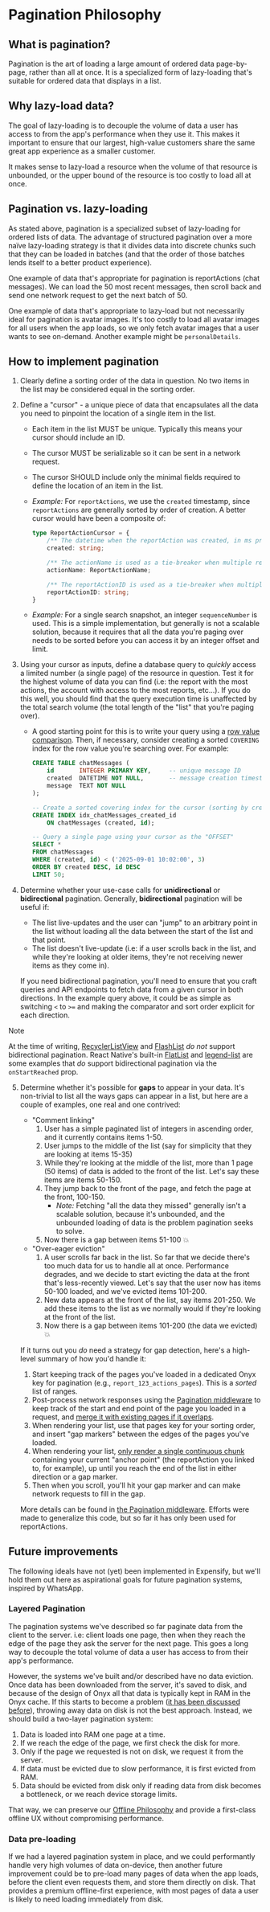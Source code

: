 # Pagination Philosophy
## What is pagination?
Pagination is the art of loading a large amount of ordered data page-by-page, rather than all at once. It is a specialized form of lazy-loading that's suitable for ordered data that displays in a list.

## Why lazy-load data?
The goal of lazy-loading is to decouple the volume of data a user has access to from the app's performance when they use it. This makes it important to ensure that our largest, high-value customers share the same great app experience as a smaller customer.

It makes sense to lazy-load a resource when the volume of that resource is unbounded, or the upper bound of the resource is too costly to load all at once.

## Pagination vs. lazy-loading
As stated above, pagination is a specialized subset of lazy-loading for ordered lists of data. The advantage of structured pagination over a more naïve lazy-loading strategy is that it divides data into discrete chunks such that they can be loaded in batches (and that the order of those batches lends itself to a better product experience).

One example of data that's appropriate for pagination is reportActions (chat messages). We can load the 50 most recent messages, then scroll back and send one network request to get the next batch of 50.

One example of data that's appropriate to lazy-load but not necessarily ideal for pagination is avatar images. It's too costly to load all avatar images for all users when the app loads, so we only fetch avatar images that a user wants to see on-demand. Another example might be `personalDetails`.

## How to implement pagination
1. Clearly define a sorting order of the data in question. No two items in the list may be considered equal in the sorting order.
2. Define a "cursor" - a unique piece of data that encapsulates all the data you need to pinpoint the location of a single item in the list.
    - Each item in the list MUST be unique. Typically this means your cursor should include an ID.
    - The cursor MUST be serializable so it can be sent in a network request.
    - The cursor SHOULD include only the minimal fields required to define the location of an item in the list.
    - _Example:_ For `reportActions`, we use the `created` timestamp, since `reportActions` are generally sorted by order of creation. A better cursor would have been a composite of:

        ```ts
        type ReportActionCursor = {
            /** The datetime when the reportAction was created, in ms precision. */
            created: string;

            /** The actionName is used as a tie-breaker when multiple reportActions are created in the same millisecond (i.e: CREATED actions always come first). */
            actionName: ReportActionName;

            /** The reportActionID is used as a tie-breaker when multiple reportActions of the same type are created in the same millisecond. */
            reportActionID: string;
        }
        ```

    - _Example:_ For a single search snapshot, an integer `sequenceNumber` is used. This is a simple implementation, but generally is not a scalable solution, because it requires that all the data you're paging over needs to be sorted before you can access it by an integer offset and limit.

3. Using your cursor as inputs, define a database query to _quickly_ access a limited number (a single page) of the resource in question. Test it for the highest volume of data you can find (i.e: the report with the most actions, the account with access to the most reports, etc...). If you do this well, you should find that the query execution time is unaffected by the total search volume (the total length of the "list" that you're paging over).
    - A good starting point for this is to write your query using a [row value comparison](https://www.sqlite.org/rowvalue.html). Then, if necessary, consider creating a sorted `COVERING` index for the row value you're searching over. For example:

        ```sql
        CREATE TABLE chatMessages (
            id       INTEGER PRIMARY KEY,     -- unique message ID
            created  DATETIME NOT NULL,       -- message creation timestamp
            message  TEXT NOT NULL
        );

        -- Create a sorted covering index for the cursor (sorting by created, tie-breaking with IDs)
        CREATE INDEX idx_chatMessages_created_id
            ON chatMessages (created, id);

        -- Query a single page using your cursor as the "OFFSET"
        SELECT *
        FROM chatMessages
        WHERE (created, id) < ('2025-09-01 10:02:00', 3)
        ORDER BY created DESC, id DESC
        LIMIT 50;
        ```

4. Determine whether your use-case calls for **unidirectional** or **bidirectional** pagination. Generally, **bidirectional** pagination will be useful if:

    - The list live-updates and the user can "jump" to an arbitrary point in the list without loading all the data between the start of the list and that point.
    - The list doesn't live-update (i.e: if a user scrolls back in the list, and while they're looking at older items, they're not receiving newer items as they come in).

    If you need bidirectional pagination, you'll need to ensure that you craft queries and API endpoints to fetch data from a given cursor in both directions. In the example query above, it could be as simple as switching `<` to `>=` and making the comparator and sort order explicit for each direction.

> [!NOTE]
> At the time of writing, [RecyclerListView](https://github.com/Flipkart/recyclerlistview) and [FlashList](https://github.com/Shopify/flash-list) _do not_ support bidirectional pagination.
> React Native's built-in [FlatList](https://reactnative.dev/docs/flatlist) and [legend-list](https://github.com/LegendApp/legend-list) are some examples that _do_ support bidirectional pagination via the `onStartReached` prop.

5. Determine whether it's possible for **gaps** to appear in your data. It's non-trivial to list all the ways gaps can appear in a list, but here are a couple of examples, one real and one contrived:
    - "Comment linking"
        1. User has a simple paginated list of integers in ascending order, and it currently contains items 1-50.
        2. User jumps to the middle of the list (say for simplicity that they are looking at items 15-35)
        3. While they're looking at the middle of the list, more than 1 page (50 items) of data is added to the front of the list. Let's say these items are items 50-150.
        4. They jump back to the front of the page, and fetch the page at the front, 100-150.
            - _Note:_ Fetching "all the data they missed" generally isn't a scalable solution, because it's unbounded, and the unbounded loading of data is the problem pagination seeks to solve.
        5. Now there is a gap between items 51-100 :boom:
    - "Over-eager eviction"
        1. A user scrolls far back in the list. So far that we decide there's too much data for us to handle all at once. Performance degrades, and we decide to start evicting the data at the front that's less-recently viewed. Let's say that the user now has items 50-100 loaded, and we've evicted items 101-200.
        2. New data appears at the front of the list, say items 201-250. We add these items to the list as we normally would if they're looking at the front of the list.
        3. Now there is a gap between items 101-200 (the data we evicted) :boom:

    If it turns out you _do_ need a strategy for gap detection, here's a high-level summary of how you'd handle it:

    1. Start keeping track of the pages you've loaded in a dedicated Onyx key for pagination (e.g., `report_123_actions_pages`). This is a _sorted_ list of ranges.
    2. Post-process network responses using the [Pagination middleware](https://github.com/Expensify/App/blob/1a06fa4add10b53a1a9266927d3b08a4ca35d3c4/src/libs/Middleware/Pagination.ts) to keep track of the start and end point of the page you loaded in a request, and [merge it with existing pages if it overlaps](https://github.com/Expensify/App/blob/1a06fa4add10b53a1a9266927d3b08a4ca35d3c4/src/libs/PaginationUtils.ts#L104).
    3. When rendering your list, use that pages key for your sorting order, and insert "gap markers" between the edges of the pages you've loaded.
    4. When rendering your list, [only render a single continuous chunk](https://github.com/Expensify/App/blob/1a06fa4add10b53a1a9266927d3b08a4ca35d3c4/src/libs/PaginationUtils.ts#L166) containing your current "anchor point" (the reportAction you linked to, for example), up until you reach the end of the list in either direction or a gap marker.
    5. Then when you scroll, you'll hit your gap marker and can make network requests to fill in the gap.

    More details can be found in [the Pagination middleware](https://github.com/Expensify/App/blob/1a06fa4add10b53a1a9266927d3b08a4ca35d3c4/src/libs/Middleware/Pagination.ts). Efforts were made to generalize this code, but so far it has only been used for reportActions.

## Future improvements
The following ideals have not (yet) been implemented in Expensify, but we'll hold them out here as aspirational goals for future pagination systems, inspired by WhatsApp.

### Layered Pagination
The pagination systems we've described so far paginate data from the client to the server. i.e: client loads one page, then when they reach the edge of the page they ask the server for the next page. This goes a long way to decouple the total volume of data a user has access to from their app's performance.

However, the systems we've built and/or described have no data eviction. Once data has been downloaded from the server, it's saved to disk, and because of the design of Onyx all that data is typically kept in RAM in the Onyx cache. If this starts to become a problem ([it has been discussed before](https://expensify.slack.com/archives/C05LX9D6E07/p1755077335799619)), throwing away data on disk is not the best approach. Instead, we should build a two-layer pagination system:

1. Data is loaded into RAM one page at a time.
2. If we reach the edge of the page, we first check the disk for more.
3. Only if the page we requested is not on disk, we request it from the server.
4. If data must be evicted due to slow performance, it is first evicted from RAM.
5. Data should be evicted from disk only if reading data from disk becomes a bottleneck, or we reach device storage limits.

That way, we can preserve our [Offline Philosophy](https://github.com/Expensify/App/blob/main/contributingGuides/philosophies/OFFLINE.md) and provide a first-class offline UX without compromising performance.

### Data pre-loading
If we had a layered pagination system in place, and we could performantly handle very high volumes of data on-device, then another future improvement could be to pre-load many pages of data when the app loads, before the client even requests them, and store them directly on disk. That provides a premium offline-first experience, with most pages of data a user is likely to need loading immediately from disk.
